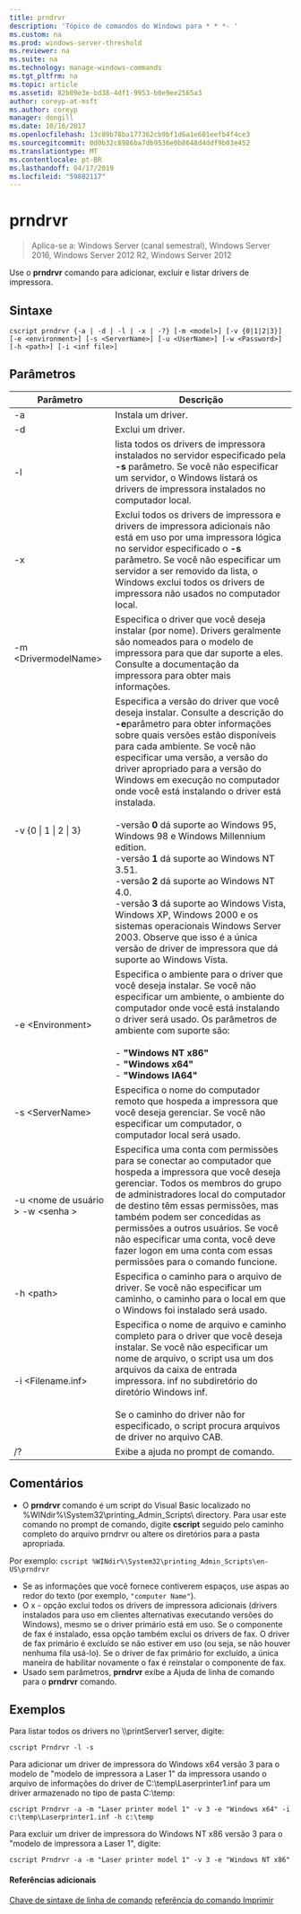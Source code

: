 ```yaml
---
title: prndrvr
description: 'Tópico de comandos do Windows para * * *- '
ms.custom: na
ms.prod: windows-server-threshold
ms.reviewer: na
ms.suite: na
ms.technology: manage-windows-commands
ms.tgt_pltfrm: na
ms.topic: article
ms.assetid: 82b09e3e-bd38-4df1-9953-b0e9ee2565a3
author: coreyp-at-msft
ms.author: coreyp
manager: dongill
ms.date: 10/16/2017
ms.openlocfilehash: 13c89b78ba177362cb9bf1d6a1e601eefb4f4ce3
ms.sourcegitcommit: 0d0b32c8986ba7db9536e0b8648d4ddf9b03e452
ms.translationtype: MT
ms.contentlocale: pt-BR
ms.lasthandoff: 04/17/2019
ms.locfileid: "59882117"
---
```

# <a name="prndrvr"></a>prndrvr

>Aplica-se a: Windows Server (canal semestral), Windows Server 2016, Windows Server 2012 R2, Windows Server 2012

Use o **prndrvr** comando para adicionar, excluir e listar drivers de impressora.

## <a name="syntax"></a>Sintaxe
```
cscript prndrvr {-a | -d | -l | -x | -?} [-m <model>] [-v {0|1|2|3}] 
[-e <environment>] [-s <ServerName>] [-u <UserName>] [-w <Password>] 
[-h <path>] [-i <inf file>]
```

## <a name="parameters"></a>Parâmetros
|Parâmetro|Descrição|
|-------|--------|
|-a|Instala um driver.|
|-d|Exclui um driver.|
|-l|lista todos os drivers de impressora instalados no servidor especificado pela **-s** parâmetro. Se você não especificar um servidor, o Windows listará os drivers de impressora instalados no computador local.|
|-x|Exclui todos os drivers de impressora e drivers de impressora adicionais não está em uso por uma impressora lógica no servidor especificado o **-s** parâmetro. Se você não especificar um servidor a ser removido da lista, o Windows exclui todos os drivers de impressora não usados no computador local.|
|-m \<DrivermodelName\>|Especifica o driver que você deseja instalar (por nome). Drivers geralmente são nomeados para o modelo de impressora para que dar suporte a eles. Consulte a documentação da impressora para obter mais informações.|
|-v {0 &#124; 1 &#124; 2 &#124; 3}|Especifica a versão do driver que você deseja instalar. Consulte a descrição do **-e**parâmetro para obter informações sobre quais versões estão disponíveis para cada ambiente. Se você não especificar uma versão, a versão do driver apropriado para a versão do Windows em execução no computador onde você está instalando o driver está instalada.<br /><br />-versão **0** dá suporte ao Windows 95, Windows 98 e Windows Millennium edition.<br />-versão **1** dá suporte ao Windows NT 3.51.<br />-versão **2** dá suporte ao Windows NT 4.0.<br />-versão **3** dá suporte ao Windows Vista, Windows XP, Windows 2000 e os sistemas operacionais Windows Server 2003. Observe que isso é a única versão de driver de impressora que dá suporte ao Windows Vista.|
|-e \<Environment>|Especifica o ambiente para o driver que você deseja instalar. Se você não especificar um ambiente, o ambiente do computador onde você está instalando o driver será usado. Os parâmetros de ambiente com suporte são:<br /><br />-   **"Windows NT x86"**<br />-   **"Windows x64"**<br />-   **"Windows IA64"**|
|-s \<ServerName>|Especifica o nome do computador remoto que hospeda a impressora que você deseja gerenciar. Se você não especificar um computador, o computador local será usado.|
|-u \<nome de usuário > -w \<senha >|Especifica uma conta com permissões para se conectar ao computador que hospeda a impressora que você deseja gerenciar. Todos os membros do grupo de administradores local do computador de destino têm essas permissões, mas também podem ser concedidas as permissões a outros usuários. Se você não especificar uma conta, você deve fazer logon em uma conta com essas permissões para o comando funcione.|
|-h \<path>|Especifica o caminho para o arquivo de driver. Se você não especificar um caminho, o caminho para o local em que o Windows foi instalado será usado.|
|-i \<Filename.inf>|Especifica o nome de arquivo e caminho completo para o driver que você deseja instalar. Se você não especificar um nome de arquivo, o script usa um dos arquivos da caixa de entrada impressora. inf no subdiretório do diretório Windows inf.<br /><br />Se o caminho do driver não for especificado, o script procura arquivos de driver no arquivo CAB.|
|/?|Exibe a ajuda no prompt de comando.|

## <a name="remarks"></a>Comentários
-   O **prndrvr** comando é um script do Visual Basic localizado no %WINdir%\System32\printing_Admin_Scripts\\ <language> directory. Para usar este comando no prompt de comando, digite **cscript** seguido pelo caminho completo do arquivo prndrvr ou altere os diretórios para a pasta apropriada.
   
   Por exemplo: 
    ```
    cscript %WINdir%\System32\printing_Admin_Scripts\en-US\prndrvr
    ```
-   Se as informações que você fornece contiverem espaços, use aspas ao redor do texto (por exemplo, `"computer Name"`).
-   O x - opção exclui todos os drivers de impressora adicionais (drivers instalados para uso em clientes alternativas executando versões do Windows), mesmo se o driver primário está em uso. Se o componente de fax é instalado, essa opção também exclui os drivers de fax. O driver de fax primário é excluído se não estiver em uso (ou seja, se não houver nenhuma fila usá-lo). Se o driver de fax primário for excluído, a única maneira de habilitar novamente o fax é reinstalar o componente de fax.
-   Usado sem parâmetros, **prndrvr** exibe a Ajuda de linha de comando para o **prndrvr** comando.

## <a name="BKMK_examples"></a>Exemplos

Para listar todos os drivers no \\\printServer1 server, digite:
```
cscript Prndrvr -l -s
```

Para adicionar um driver de impressora do Windows x64 versão 3 para o modelo de "modelo de impressora a Laser 1" da impressora usando o arquivo de informações do driver de C:\temp\Laserprinter1.inf para um driver armazenado no tipo de pasta C:\temp:
```
cscript Prndrvr -a -m "Laser printer model 1" -v 3 -e "Windows x64" -i c:\temp\Laserprinter1.inf -h c:\temp
```

Para excluir um driver de impressora do Windows NT x86 versão 3 para o "modelo de impressora a Laser 1", digite:
```
cscript Prndrvr -a -m "Laser printer model 1" -v 3 -e "Windows NT x86" 
```

#### <a name="additional-references"></a>Referências adicionais
[Chave de sintaxe de linha de comando](command-line-syntax-key.md)
[referência do comando Imprimir](print-command-reference.md)
